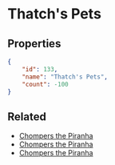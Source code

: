 # Thatch's Pets

<no description available>

## Properties

```json
{
    "id": 133,
    "name": "Thatch's Pets",
    "count": -100
}
```

## Related

- [Chompers the Piranha](../items/3560-chompers-the-piranha.md)
- [Chompers the Piranha](../items/3559-chompers-the-piranha.md)
- [Chompers the Piranha](../items/3558-chompers-the-piranha.md)

